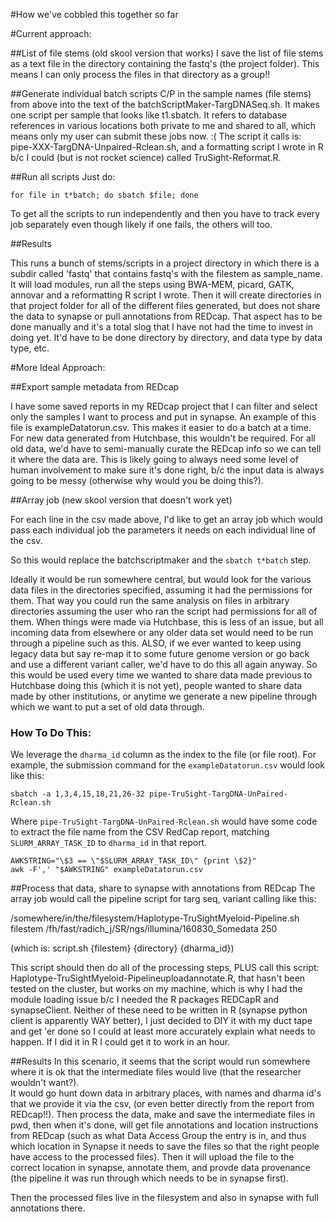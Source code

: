 #How we've cobbled this together so far

#Current approach:

##List of file stems (old skool version that works)
I save the list of file stems as a
text file in the directory containing the fastq's (the project folder).  This
means I can only process the files in that directory as a group!!  

##Generate individual batch scripts
C/P in the sample names (file stems) from above into the text of the
batchScriptMaker-TargDNASeq.sh.  It makes one script per sample that looks like
t1.sbatch.  It refers to database references in various locations both private 
to me and shared to all, which means only my user can submit these jobs now.  :(
The script it calls is: pipe-XXX-TargDNA-Unpaired-Rclean.sh, and a formatting
script I wrote in R b/c I could (but is not rocket science) called
TruSight-Reformat.R. 

##Run all scripts
Just do:

    for file in t*batch; do sbatch $file; done

To get all the scripts to run independently and then you have to track every 
job separately even though likely if one fails, the others will too.  

##Results

This runs a bunch of stems/scripts in a project directory in which there is a
subdir called 'fastq' that contains fastq's with the filestem as sample\_name.
It will load modules, run all the steps using BWA-MEM, picard, GATK, annovar
and a reformatting R script I wrote.  Then it will create directories in that
project folder for all of the different files generated, but does not share the
data to synapse or pull annotations from REDcap.  That aspect has to be done
manually and it's a total slog that I have not had the time to invest in doing
yet.  It'd have to be done directory by directory, and data type by data type,
etc.  

#More Ideal Approach:

##Export sample metadata from REDcap

I have some saved reports in my REDcap project that I can filter and select
only the samples I want to process and put in synapse.  An example of this file
is exampleDatatorun.csv. This makes it easier to do a batch at a time.  For new
data generated from Hutchbase, this wouldn't be required. For all old data,
we'd have to semi-manually curate the REDcap info so we can tell it where the
data are.  This is likely going to always need some level of human involvement
to make sure it's done right, b/c the input data is always going to be messy
(otherwise why would you be doing this?).

##Array job (new skool version that doesn't work yet)

For each line in the csv made above, I'd like to get an array job which would
pass each individual job the parameters it needs on each individual line of the
csv.

So this would replace the batchscriptmaker and the `sbatch t*batch` step.

Ideally it would be run somewhere central, but would look for the various data
files in the directories specified, assuming it had the permissions for them.
That way you could run the same analysis on files in arbitrary directories
assuming the user who ran the script had permissions for all of them. When
things were made via Hutchbase, this is less of an issue, but all incoming data
from elsewhere or any older data set would need to be run through a pipeline
such as this.  ALSO, if we ever wanted to keep using legacy data but say re-map
it to some future genome version or go back and use a different variant caller,
we'd have to do this all again anyway. So this would be used every time we
wanted to share data made previous to Hutchbase doing this (which it is not
yet), people wanted to share data made by other institutions, or anytime we
generate a new pipeline through which we want to put a set of old data through.

### How To Do This:

We leverage the `dharma_id` column as the index to the file (or file root). For
example, the submission command for the `exampleDatatorun.csv` would look like
this:

    sbatch -a 1,3,4,15,18,21,26-32 pipe-TruSight-TargDNA-UnPaired-Rclean.sh

Where `pipe-TruSight-TargDNA-UnPaired-Rclean.sh` would have some code to
extract the file name from the CSV RedCap report, matching
`SLURM_ARRAY_TASK_ID` to `dharma_id` in that report.

    AWKSTRING="\$3 == \"$SLURM_ARRAY_TASK_ID\" {print \$2}"
    awk -F',' "$AWKSTRING" exampleDatatorun.csv

##Process that data, share to synapse with annotations from REDcap
The array job would call the pipeline script for targ seq, variant calling like
this:

/somewhere/in/the/filesystem/Haplotype-TruSightMyeloid-Pipeline.sh filestem 
/fh/fast/radich_j/SR/ngs/illumina/160830_Somedata 250

(which is: script.sh {filestem} {directory} {dharma_id})

This script should then do all of the processing steps, PLUS call this script:
Haplotype-TruSightMyeloid-Pipelineuploadannotate.R, that hasn't been tested on 
the cluster, but works on my machine, which is why I had the module loading 
issue b/c I needed the R packages REDCapR and synapseClient.  Neither of these 
need to be written in R (synapse python client is apparently WAY better), I just
decided to DIY it with my duct tape and get 'er done so I could at least more
accurately explain what needs to happen.  If I did it in R I could get it to work
in an hour.  

##Results
In this scenario, it seems that the script would run somewhere where it is ok 
that the intermediate files would live (that the researcher wouldn't want?).  
It would go hunt down data in arbitrary places, with names and dharma id's that
we provide it via the csv, (or even better directly from the report from REDcap!!).
Then process the data, make and save the intermediate files in pwd, then when 
it's done, will get file annotations and location instructions from REDcap 
(such as what Data Access Group the entry is in, and thus which location in 
Synapse it needs to save the files so that the right people have access to the
processed files).  Then it will upload the file to the correct location in synapse,
annotate them, and provde data provenance (the pipeline it was run through which
needs to be in synapse first).  

Then the processed files live in the filesystem and also in synapse with full
annotations there.  


